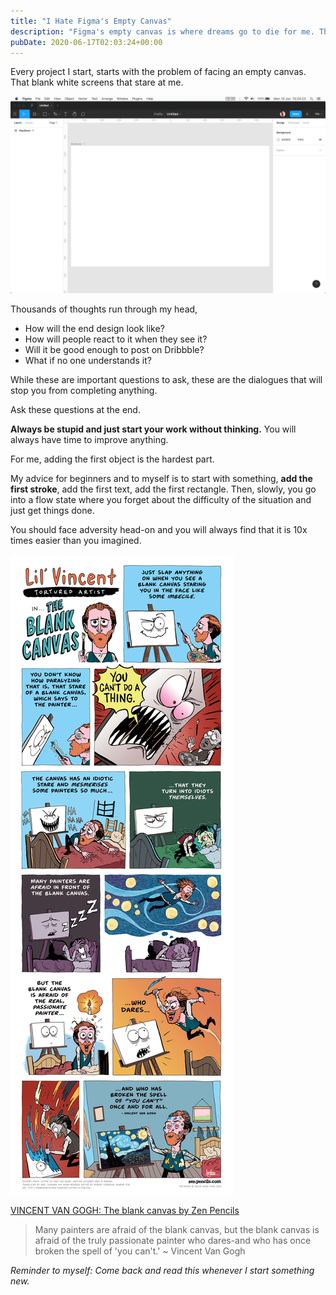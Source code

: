 ```yaml
---
title: "I Hate Figma's Empty Canvas"
description: "Figma's empty canvas is where dreams go to die for me. That white screen had stopped me from starting my work more than anything else."
pubDate: 2020-06-17T02:03:24+00:00
---
```


Every project I start, starts with the problem of facing an empty canvas. That blank white screens that stare at me.

![Figma Empty Frame](../../images/i-hate-figmas-empty-canvas-1.png)

Thousands of thoughts run through my head,

- How will the end design look like?
- How will people react to it when they see it?
- Will it be good enough to post on Dribbble?
- What if no one understands it?

While these are important questions to ask, these are the dialogues that will stop you from completing anything.

Ask these questions at the end.

**Always be stupid and just start your work without thinking.** You will always have time to improve anything.

For me, adding the first object is the hardest part.

My advice for beginners and to myself is to start with something, **add the first stroke**, add the first text, add the first rectangle. Then, slowly, you go into a flow state where you forget about the difficulty of the situation and just get things done.

You should face adversity head-on and you will always find that it is 10x times easier than you imagined.

![VINCENT VAN GOGH: The blank canvas](../../images/i-hate-figmas-empty-canvas-lilvincent.jpg)

[VINCENT VAN GOGH: The blank canvas by Zen Pencils](https://www.zenpencils.com/comic/lilvincent/)

> Many painters are afraid of the blank canvas, but the blank canvas is afraid of the truly passionate painter who dares-and who has once broken the spell of 'you can't.' ~ Vincent Van Gogh

_Reminder to myself: Come back and read this whenever I start something new._
